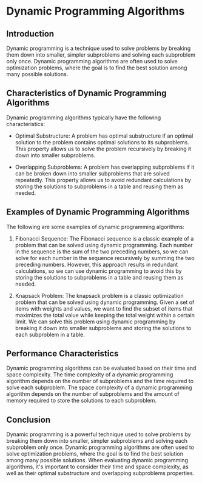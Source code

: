 # Dynamic Programming Algorithms

## Introduction

Dynamic programming is a technique used to solve problems by breaking them down into smaller, simpler subproblems and solving each subproblem only once. Dynamic programming algorithms are often used to solve optimization problems, where the goal is to find the best solution among many possible solutions.

## Characteristics of Dynamic Programming Algorithms

Dynamic programming algorithms typically have the following characteristics:

- Optimal Substructure: A problem has optimal substructure if an optimal solution to the problem contains optimal solutions to its subproblems. This property allows us to solve the problem recursively by breaking it down into smaller subproblems.

- Overlapping Subproblems: A problem has overlapping subproblems if it can be broken down into smaller subproblems that are solved repeatedly. This property allows us to avoid redundant calculations by storing the solutions to subproblems in a table and reusing them as needed.

## Examples of Dynamic Programming Algorithms

The following are some examples of dynamic programming algorithms:

1. Fibonacci Sequence: The Fibonacci sequence is a classic example of a problem that can be solved using dynamic programming. Each number in the sequence is the sum of the two preceding numbers, so we can solve for each number in the sequence recursively by summing the two preceding numbers. However, this approach results in redundant calculations, so we can use dynamic programming to avoid this by storing the solutions to subproblems in a table and reusing them as needed.

2. Knapsack Problem: The knapsack problem is a classic optimization problem that can be solved using dynamic programming. Given a set of items with weights and values, we want to find the subset of items that maximizes the total value while keeping the total weight within a certain limit. We can solve this problem using dynamic programming by breaking it down into smaller subproblems and storing the solutions to each subproblem in a table.

## Performance Characteristics

Dynamic programming algorithms can be evaluated based on their time and space complexity. The time complexity of a dynamic programming algorithm depends on the number of subproblems and the time required to solve each subproblem. The space complexity of a dynamic programming algorithm depends on the number of subproblems and the amount of memory required to store the solutions to each subproblem.

## Conclusion

Dynamic programming is a powerful technique used to solve problems by breaking them down into smaller, simpler subproblems and solving each subproblem only once. Dynamic programming algorithms are often used to solve optimization problems, where the goal is to find the best solution among many possible solutions. When evaluating dynamic programming algorithms, it's important to consider their time and space complexity, as well as their optimal substructure and overlapping subproblems properties.